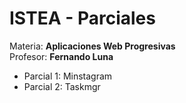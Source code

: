 # ISTEA - Parciales

Materia: **Aplicaciones Web Progresivas**  
Profesor: **Fernando Luna**

- Parcial 1: Minstagram
- Parcial 2: Taskmgr
